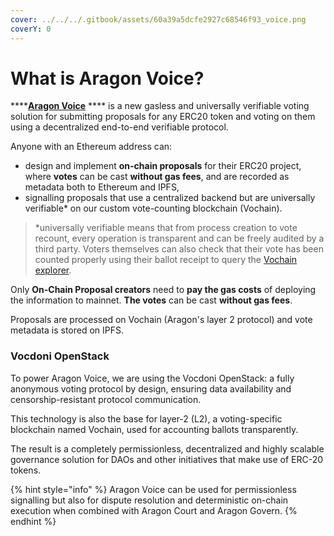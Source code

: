 ```yaml
---
cover: ../../../.gitbook/assets/60a39a5dcfe2927c68546f93_voice.png
coverY: 0
---
```


# What is Aragon Voice?

****[**Aragon Voice**](https://voice.aragon.org) **** is a new gasless and universally verifiable voting solution for submitting proposals for any ERC20 token and voting on them using a decentralized end-to-end verifiable protocol.

Anyone with an Ethereum address can:

* design and implement **on-chain proposals** for their ERC20 project, where **votes** can be cast **without gas fees**, and are recorded as metadata both to Ethereum and IPFS,&#x20;
* signalling proposals that use a centralized backend but are universally verifiable\* on our custom vote-counting blockchain (Vochain).&#x20;

> \*universally verifiable means that from process creation to vote recount, every operation is transparent and can be freely audited by a third party. Voters themselves can also check that their vote has been counted properly using their ballot receipt to query the [Vochain explorer](https://explorer.vote).

Only **On-Chain Proposal creators** need to **pay the gas costs** of deploying the information to mainnet. **The votes** can be cast **without gas fees**.&#x20;

Proposals are processed on Vochain (Aragon's layer 2 protocol) and vote metadata is stored on IPFS.&#x20;

### **Vocdoni OpenStack**

To power Aragon Voice, we are using the Vocdoni OpenStack: a fully anonymous voting protocol by design, ensuring data availability and censorship-resistant protocol communication.&#x20;

This technology is also the base for layer-2 (L2), a voting-specific blockchain named Vochain, used for accounting ballots transparently.

The result is a completely permissionless, decentralized and highly scalable governance solution for DAOs and other initiatives that make use of ERC-20 tokens.

{% hint style="info" %}
Aragon Voice can be used for permissionless signalling but also for dispute resolution and deterministic on-chain execution when combined with Aragon Court and Aragon Govern.
{% endhint %}
